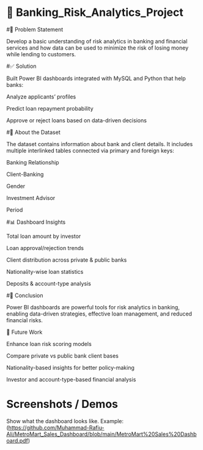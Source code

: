 # 🏦 Banking_Risk_Analytics_Project
#📌 Problem Statement

Develop a basic understanding of risk analytics in banking and financial services and how data can be used to minimize the risk of losing money while lending to customers.

#✅ Solution

Built Power BI dashboards integrated with MySQL and Python that help banks:

Analyze applicants’ profiles

Predict loan repayment probability

Approve or reject loans based on data-driven decisions

#📂 About the Dataset

The dataset contains information about bank and client details. It includes multiple interlinked tables connected via primary and foreign keys:

Banking Relationship

Client-Banking

Gender

Investment Advisor

Period

#📊 Dashboard Insights

Total loan amount by investor

Loan approval/rejection trends

Client distribution across private & public banks

Nationality-wise loan statistics

Deposits & account-type analysis

#📌 Conclusion

Power BI dashboards are powerful tools for risk analytics in banking, enabling data-driven strategies, effective loan management, and reduced financial risks.

🔮 Future Work

Enhance loan risk scoring models

Compare private vs public bank client bases

Nationality-based insights for better policy-making

Investor and account-type-based financial analysis

#  Screenshots / Demos
Show what the dashboard looks like. 
Example: (https://github.com/Muhammad-Rafiu-Ali/MetroMart_Sales_Dashboard/blob/main/MetroMart%20Sales%20Dashboard.pdf)

